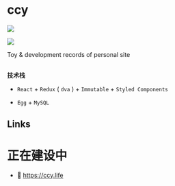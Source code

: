# ccy

![](http://qaiuit270.bkt.clouddn.com/faces.jpg)

![](http://qaiuit270.bkt.clouddn.com/ccy.life-online-brightgreen.svg)

Toy & development records of personal site
##

**技术栈**

- `React` + `Redux` ( `dva` ) + `Immutable` + `Styled Components`

- `Egg` + `MySQL`

## Links

# 正在建设中

- 🥥 <https://ccy.life> 
